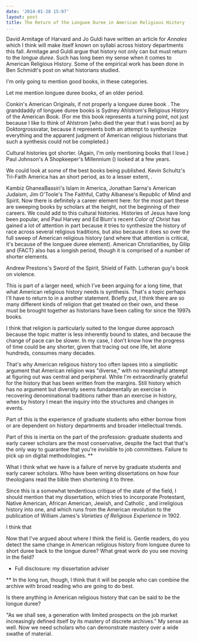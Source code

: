 ```yaml
---
date: '2014-01-28 15:07'
layout: post
title: The Return of the Longuee Duree in American Religious History
...
```


David Armitage of Harvard and Jo Guldi have written an article for
*Annales* which I think will make itself known on syllabi across history
departments this fall. Armitage and Guldi argue that history not only
can but must return to the *longue duree*. Such has long been my sense
when it comes to American Religious History. Some of the empirical work
has been done in Ben Schmidt's post on what historians studied.

I'm only going to mention good books, in these categories.

Let me mention longuee duree books, of an older period.

Conkin's American Originals, if not properly a longuee duree book . The
granddaddy of longuee duree books is Sydney Ahlstrom's Religious History
of the American Book. (For me this book represents a turning point, not
just because I like to think of Ahlstrom [who died the year that I was
born] as by Doktorgrossvatar, because it represents both an attempt to
synthesize everything and the apparent judgment of American religious
historians that such a synthesis could not be completed.)

Cultural histories got shorter. (Again, I'm only mentioning books that I
love.) Paul Johnson's A Shopkeeper's Millennium () looked at a few
years.

We could look at some of the best books being published. Kevin Schultz's
Tri-Faith America has an short period, as to a lesser extent, .

Kambiz GhaneaBassiri's Islam in America, Jonathan Sarna's American
Judaism, Jim O'Toole's The Faithful, Cathy Albanese's Republic of Mind
and Spirit. Now there is definitely a career element here: for the most
part these are sweeping books by scholars at the height, not the
beginning of their careers. We could add to this cultural histories.
Histories of Jesus have long been popular, and Paul Harvey and Ed Blum's
recent *Color of Christ* has gained a lot of attention in part because
it tries to synthesize the history of race across several religious
traditions, but also because it does so over the full sweep of American
religious history (and where that attention is critical, it's because of
the longuee duree element). American Christianities, by Gilip and {FACT}
also has a longish period, though it is comprised of a number of shorter
elements.

Andrew Prestons's Sword of the Spirit, Shield of Faith. Lutheran guy's 
book on violence.

This is part of a larger need, which I've been arguing for a long time,
that what American religious history needs is synthesis. That's a topic
perhaps I'll have to return to in a another statement. Briefly put, I
think there are so many different kinds of religion that get treated on
their own, and these must be brought together as historians have been
calling for since the 1997s books.

I think that religion is particularly suited to the longue duree 
approach because the topic matter is less inherently bound to states, 
and because the change of pace can be slower. In my case, I don't know 
how the progress of time could be any shorter, given that tracing out 
one life, let alone hundreds, consumes many decades. 


That's why American religious history too often lapses into a
simplisitic argument that American religion was "diverse," with no
meaningful attempt at figuring out was central and peripheral. While I'm
extraordinarily grateful for the history that has been written from the
margins. Still history which has no argument but diversity seems
fundamentally an exercise in recovering denominational traditions rather
than an exercise in history, when by history I mean the inquiry into the
structures and changes in events.

Part of this is the experience of graduate students who either borrow
from or are dependent on history departments and broader intellectual
trends.

Part of this is inertia on the part of the profession: graduate students
and early career scholars are the most conservative, despite the fact
that that's the only way to guarantee that you're invisible to job
committees. Failure to pick up on digital methodologies. \*\*

What I think what we have is a failure of nerve by graduate students and
early career scholars. Who have been writing dissertations on how four
theologians read the bible then shortening it to three.

Since this is a somewhat tendentious critique of the state of the field,
I should mention that my dissertation, which tries to incorporate
Protestant, Native American, African American, Jewish, and Catholic ,
and irreligious history into one, and which runs from the American
revolution to the publication of William James's *Varieties of Religious
Experience* in 1902.

I think that

Now that I've argued about where I think the field is. Gentle readers,
do you detect the same change in American religious history from longuee
duree to short duree back to the longue duree? What great work do you
see moving in the field?

-   Full disclosure: my dissertation adviser

\*\* In the long run, though, I think that it will be people who can
combine the archive with broad reading who are going to do best.

Is there anything in American religious history that can be said to be 
the longue duree? 

"As we shall see, a generation with limited
prospects on the job market increasingly defined itself by its mastery 
of discrete archives." My sense as well. Now we need scholars who can 
demonstrate mastery over a wide swathe of material. 
